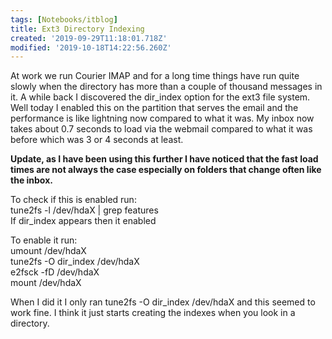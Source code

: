 ```yaml
---
tags: [Notebooks/itblog]
title: Ext3 Directory Indexing
created: '2019-09-29T11:18:01.718Z'
modified: '2019-10-18T14:22:56.260Z'
---
```


At work we run Courier IMAP and for a long time things have run quite slowly when the directory has more than a couple of thousand messages in it. A while back I discovered the dir_index option for the ext3 file system. Well today I enabled this on the partition that serves the email and the performance is like lightning now compared to what it was. My inbox now takes about 0.7 seconds to load via the webmail compared to what it was before which was 3 or 4 seconds at least.

**Update, as I have been using this further I have noticed that the fast load times are not always the case especially on folders that change often like the inbox.**

To check if this is enabled run:  
tune2fs -l /dev/hdaX | grep features  
If dir_index appears then it enabled

To enable it run:  
umount /dev/hdaX  
tune2fs -O dir_index /dev/hdaX  
e2fsck -fD /dev/hdaX  
mount /dev/hdaX

When I did it I only ran tune2fs -O dir_index /dev/hdaX and this seemed to work fine. I think it just starts creating the indexes when you look in a directory.

